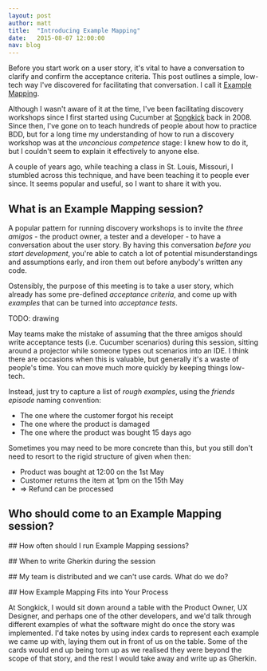 ```yaml
---
layout: post
author: matt
title:  "Introducing Example Mapping"
date:   2015-08-07 12:00:00
nav: blog
---
```


Before you start work on a user story, it's vital to have a conversation to clarify and confirm the acceptance criteria. This post outlines a simple, low-tech way I've discovered for facilitating that conversation. I call it [Example Mapping](https://twitter.com/search?q=#ExampleMapping).

Although I wasn't aware of it at the time, I've been facilitating discovery workshops since I first started using Cucumber at [Songkick](http://songkick.com) back in 2008. Since then, I've gone on to teach hundreds of people about how to practice BDD, but for a long time my understanding of how to run a discovery workshop was at the _unconcious competence_ stage: I knew how to do it, but I couldn't seem to explain it effectively to anyone else.

A couple of years ago, while teaching a class in St. Louis, Missouri, I stumbled across this technique, and have been teaching it to people ever since. It seems popular and useful, so I want to share it with you.

## What is an Example Mapping session?

A popular pattern for running discovery workshops is to invite the _three amigos_ - the product owner, a tester and a developer - to have a conversation about the user story. By having this conversation _before you start development_, you're able to catch a lot of potential misunderstandings and assumptions early, and iron them out before anybody's written any code.

Ostensibly, the purpose of this meeting is to take a user story, which already has some pre-defined _acceptance criteria_, and come up with _examples_ that can be turned into _acceptance tests_.

TODO: drawing

May teams make the mistake of assuming that the three amigos should write acceptance tests (i.e. Cucumber scenarios) during this session, sitting around a projector while someone types out scenarios into an IDE. I think there are occasions when this is valuable, but generally it's a waste of people's time. You can move much more quickly by keeping things low-tech.

Instead, just try to capture a list of _rough examples_, using the _friends episode_ naming convention:

  * The one where the customer forgot his receipt
  * The one where the product is damaged
  * The one where the product was bought 15 days ago

Sometimes you may need to be more concrete than this, but you still don't need to resort to the rigid structure of given when then:

  * Product was bought at 12:00 on the 1st May
  * Customer returns the item at 1pm on the 15th May
  * => Refund can be processed

## Who should come to an Example Mapping session?

## How often should I run Example Mapping sessions?

## When to write Gherkin during the session

## My team is distributed and we can't use cards. What do we do?

## How Example Mapping Fits into Your Process

At Songkick, I would sit down around a table with the Product Owner, UX Designer, and perhaps one of the other developers, and we'd talk through different examples of what the software might do once the story was implemented. I'd take notes by using index cards to represent each example we came up with, laying them out in front of us on the table. Some of the cards would end up being torn up as we realised they were beyond the scope of that story, and the rest I would take away and write up as Gherkin.
